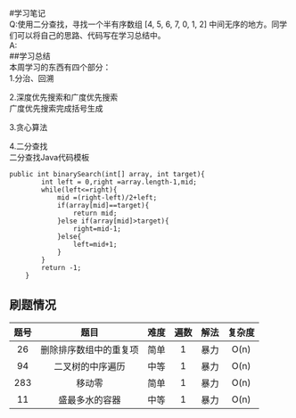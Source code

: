 #学习笔记  
Q:使用二分查找，寻找一个半有序数组 [4, 5, 6, 7, 0, 1, 2] 中间无序的地方。同学们可以将自己的思路、代码写在学习总结中。  
A:   
##学习总结  
本周学习的东西有四个部分：  
1.分治、回溯  
  
2.深度优先搜索和广度优先搜索  
广度优先搜索完成括号生成  

3.贪心算法  

4.二分查找  
二分查找Java代码模板  
```  
public int binarySearch(int[] array, int target){
        int left = 0,right =array.length-1,mid;
        while(left<=right){
            mid =(right-left)/2+left;
            if(array[mid]==target){
                return mid;
            }else if(array[mid]>target){
                right=mid-1;
            }else{
                left=mid+1;
            }
        }
        return -1;
    } 
```  
  
## 刷题情况  
| 题号 |           题目           | 难度  | 遍数 | 解法 | 复杂度 |
| :--: | :----------------------: | :---: | :--: | :--: | :----: |
| 26   | 删除排序数组中的重复项   | 简单  |  1   | 暴力 |   O(n) |
| 94   |    二叉树的中序遍历      | 中等  |  1   | 暴力 |   O(n) |
| 283  |          移动零          | 简单  |  1   | 暴力 |   O(n) |
| 11  |     盛最多水的容器        | 中等  |  1   | 暴力 |   O(n) |
 
